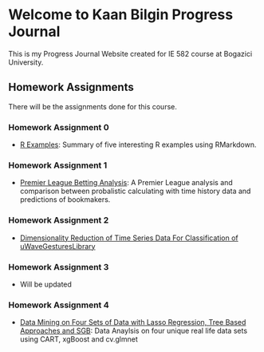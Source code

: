 # Welcome to Kaan Bilgin Progress Journal

This is my Progress Journal Website created for IE 582 course at Bogazici University.

## Homework Assignments

There will be the assignments done for this course.

### Homework Assignment 0
- [R Examples](files/homework_0.html): Summary of five interesting R examples using RMarkdown.

### Homework Assignment 1
- [Premier League Betting Analysis](files/HW1/HW1.html): A Premier League analysis and comparison between probalistic calculating with time history data and predictions of bookmakers.

### Homework Assignment 2
- [Dimensionality Reduction of Time Series Data For Classification of uWaveGesturesLibrary](files/HW2/HW2.html)

### Homework Assignment 3
- Will be updated

### Homework Assignment 4
- [Data Mining on Four Sets of Data with Lasso Regression, Tree Based Approaches and SGB](files/HW4/HW4_Kaan_Bilgin.html): Data Anaylsis on four unique real life data sets using CART, xgBoost and cv.glmnet 
